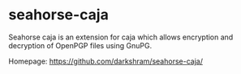 # seahorse-caja
Seahorse caja is an extension for caja which allows encryption
and decryption of OpenPGP files using GnuPG.

Homepage: https://github.com/darkshram/seahorse-caja/

